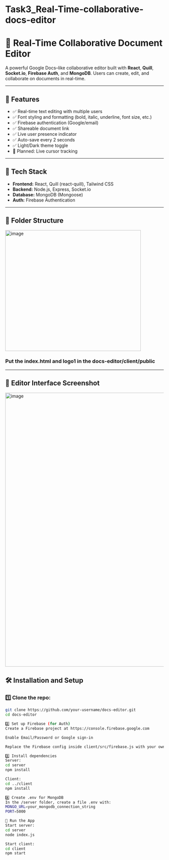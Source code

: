 # Task3_Real-Time-collaborative-docs-editor
# 📝 Real-Time Collaborative Document Editor

A powerful Google Docs–like collaborative editor built with **React**, **Quill**, **Socket.io**, **Firebase Auth**, and **MongoDB**. Users can create, edit, and collaborate on documents in real-time.

---

## 🚀 Features

- ✅ Real-time text editing with multiple users
- ✅ Font styling and formatting (bold, italic, underline, font size, etc.)
- ✅ Firebase authentication (Google/email)
- ✅ Shareable document link
- ✅ Live user presence indicator
- ✅ Auto-save every 2 seconds
- ✅ Light/Dark theme toggle
- 🚧 Planned: Live cursor tracking

---

## 🔧 Tech Stack

- **Frontend:** React, Quill (react-quill), Tailwind CSS
- **Backend:** Node.js, Express, Socket.io
- **Database:** MongoDB (Mongoose)
- **Auth:** Firebase Authentication

---

## 📂 Folder Structure
<img width="431" height="383" alt="image" src="https://github.com/user-attachments/assets/27d90ea4-d480-48cd-aeda-db0723890c8e" />

### Put the index.html and logo1 in the docs-editor/client/public

---
## 📸 Editor Interface Screenshot
<img width="1919" height="868" alt="image" src="https://github.com/user-attachments/assets/2d1a048c-bc05-4bb1-b7d3-a5db52e3776a" />


## 🛠️ Installation and Setup

### 1️⃣ Clone the repo:
```bash
git clone https://github.com/your-username/docs-editor.git
cd docs-editor

2️⃣ Set up Firebase (for Auth)
Create a Firebase project at https://console.firebase.google.com

Enable Email/Password or Google sign-in

Replace the Firebase config inside client/src/firebase.js with your own.

3️⃣ Install dependencies
Server:
cd server
npm install

Client:
cd ../client
npm install

4️⃣ Create .env for MongoDB
In the /server folder, create a file .env with:
MONGO_URL=your_mongodb_connection_string
PORT=5000

🧪 Run the App
Start server:
cd server
node index.js

Start client:
cd client
npm start




